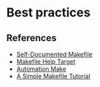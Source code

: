 # Best practices


## References
- [Self-Documented Makefile](https://marmelab.com/blog/2016/02/29/auto-documented-makefile.html)
- [Makefile Help Target](https://gist.github.com/prwhite/8168133)
- [Automation Make](https://swcarpentry.github.io/make-novice/)
- [A Simple Makefile Tutorial](https://www.cs.colby.edu/maxwell/courses/tutorials/maketutor/)
